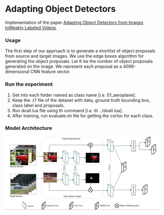 # Adapting Object Detectors 

Implementation of the paper [Adapting Object Detectors from Images toWeakly Labeled Videos](http://www.cs.umanitoba.ca/~ywang/papers/bmvc17_adapt.pdf). 

### Usage
The first step of our approach is to generate a shortlist of object proposals from source and target images. We use the edge boxes algorithm for generating the object proposals. 
Let K be the number of object proposals generated on the image. We represent each proposal as a 4096-dimensional CNN feature vector. 

### Run the experiment
1. Get into each folder named as class name [i.e. 01_aeroplane].
2. Keep the .t7 file of the dataset with data, ground truth bounding box, class label and proposals.
3. Run doall.lua file using th command [i.e. th ../doall.lua].
4. After training, run evaluate.sh file for getting the corloc for each class.

### Model Architecture

![model architecture](./net.png)



